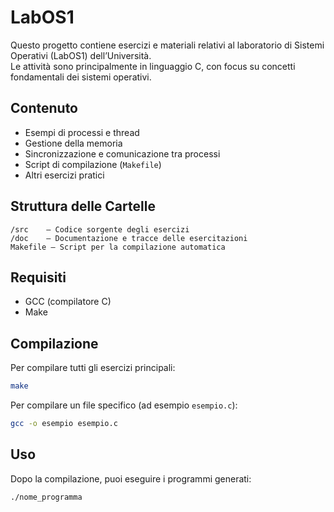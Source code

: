 # LabOS1

Questo progetto contiene esercizi e materiali relativi al laboratorio di Sistemi Operativi (LabOS1) dell’Università.  
Le attività sono principalmente in linguaggio C, con focus su concetti fondamentali dei sistemi operativi.

## Contenuto

- Esempi di processi e thread
- Gestione della memoria
- Sincronizzazione e comunicazione tra processi
- Script di compilazione (`Makefile`)
- Altri esercizi pratici

## Struttura delle Cartelle

```
/src    — Codice sorgente degli esercizi  
/doc    — Documentazione e tracce delle esercitazioni  
Makefile — Script per la compilazione automatica  
```

## Requisiti

- GCC (compilatore C)
- Make

## Compilazione

Per compilare tutti gli esercizi principali:
```sh
make
```

Per compilare un file specifico (ad esempio `esempio.c`):
```sh
gcc -o esempio esempio.c
```

## Uso

Dopo la compilazione, puoi eseguire i programmi generati:
```sh
./nome_programma
```
